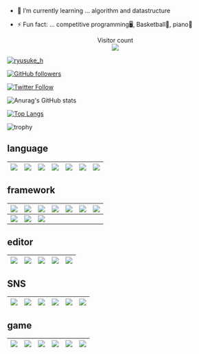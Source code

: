 - 🌱 I’m currently learning ... algorithm and datastructure

- ⚡ Fun fact: ... competitive programming🖥,  Basketball🏀,  piano🎹

<p align="center"> 
  Visitor count<br>
  <img src="https://profile-counter.glitch.me/ryusuke920/count.svg" />
</p>

[![ryusuke_h](https://img.shields.io/endpoint?url=https%3A%2F%2Fatcoder-badges.now.sh%2Fapi%2Fatcoder%2Fjson%2Fryusuke_h)](https://atcoder.jp/users/ryusuke_h)

[![GitHub followers](https://img.shields.io/github/followers/ryusuke920.svg?style=social&label=followers&maxAge=2592000)](https://github.com/ryusuke920?tab=followers)

[![Twitter Follow](https://img.shields.io/twitter/follow/ryusuke__h?style=social)](https://twitter.com/ryusuke__h)

![Anurag's GitHub stats](https://github-readme-stats.vercel.app/api?username=ryusuke920&show_icons=true&theme=highcontrast)  

[![Top Langs](https://github-readme-stats.vercel.app/api/top-langs/?username=ryusuke920&theme=dark&layout=compact&langs_count=10)](https://github.com/anuraghazra/github-readme-stats) 

![trophy](https://github-profile-trophy.vercel.app/?username=ryusuke920&row=1&column=8&theme=algolia)

## language
<img src="https://img.shields.io/badge/-Python-FFFF00.svg?logo=Python&style=plastic">|<img src="https://img.shields.io/badge/-CSS3-1572B6.svg?logo=css3&style=plastic">|<img src="https://img.shields.io/badge/-Html5-E34F26.svg?logo=html5&style=plastic">|<img src="https://img.shields.io/badge/-Java-FF6600.svg?logo=java&style=plastic">|<img src="https://img.shields.io/badge/-Javascript-3399FF.svg?logo=javascript&style=plastic">|<img src="https://img.shields.io/badge/-Json-000000.svg?logo=json&style=plastic">|<img src="https://img.shields.io/badge/-Kotlin-FF6666.svg?logo=kotlin&style=plastic">
:--:|:--:|:--:|:--:|:--:|:--:|:--:


## framework
<img src="https://img.shields.io/badge/-Node.js-FFFF66.svg?logo=node.js&style=plastic">|<img src="https://img.shields.io/badge/-Mysql-4479A1.svg?logo=mysql&style=plastic">|<img src="https://img.shields.io/badge/-Django-092E20.svg?logo=django&style=plastic">|<img src="https://img.shields.io/badge/-Jupyter-FFFF99.svg?logo=jupyter&style=plastic">|<img src="https://img.shields.io/badge/-Flask-000000.svg?logo=flask&style=plastic">|<img src="https://img.shields.io/badge/-Git-F05032.svg?logo=git&style=plastic">|<img src="https://img.shields.io/badge/-React-61DAFB.svg?logo=react&style=plastic">
:--:|:--:|:--:|:--:|:--:|:--:|:--:
<img src="https://img.shields.io/badge/-Nodemon-FFFF66.svg?logo=nodemon&style=plastic">|<img src="https://img.shields.io/badge/-Npm-CB3837.svg?logo=npm&style=plastic">|<img src="https://img.shields.io/badge/-Yarn-2C8EBB.svg?logo=yarn&style=plastic">||||

## editor
<img src="https://img.shields.io/badge/-Visualstudiocode-007ACC.svg?logo=VisualStudioCode&style=plastic">|<img src="https://img.shields.io/badge/-Atom-66FF33.svg?logo=atom&style=plastic">|<img src="https://img.shields.io/badge/-Xcode-1575F9.svg?logo=xcode&style=plastic">|<img src="https://img.shields.io/badge/-AndroidStudio-000000.svg?logo=androidstudio&style=plastic">|<img src="https://img.shields.io/badge/-Markdown-000000.svg?logo=markdown&style=plastic">
:--:|:--:|:--:|:--:|:--:|

## SNS
<img src="https://img.shields.io/badge/-Line-99FF66.svg?logo=line&style=plastic">|<img src="https://img.shields.io/badge/-Twitter-1DA1F2.svg?logo=twitter&style=plastic">|<img src="https://img.shields.io/badge/-Instagram-FF33CC.svg?logo=instagram&style=plastic">|<img src="https://img.shields.io/badge/-Github-181717.svg?logo=github&style=plastic">|<img src="https://img.shields.io/badge/-Qiita-55C500.svg?logo=qiita&style=plastic">|<img src="https://img.shields.io/badge/-Facebook-4172B8.svg?logo=facebook&style=plastic">
:--:|:--:|:--:|:--:|:--:|:--:

## game
<img src="https://img.shields.io/badge/-Nintendo-99FFFF.svg?logo=nintendo&style=plastic">|<img src="https://img.shields.io/badge/-Nintendoswitch-E60012.svg?logo=nintendoswitch&style=plastic">|<img src="https://img.shields.io/badge/-Pokemon-3333CC.svg?logo=pokemon&style=plastic">|<img src="https://img.shields.io/badge/-Playstation-003791.svg?logo=playstation&style=plastic">|<img src="https://img.shields.io/badge/-Wii-CCFFFF.svg?logo=wii&style=plastic">|<img src="https://img.shields.io/badge/-Nintendogamecube-6A5FBB.svg?logo=nintendogamecube&style=plastic">
:--:|:--:|:--:|:--:|:--:|:--:

<!--
## template
||||||
:--:|:--:|:--:|:--:|:--:|:--:|:--:
||||||

## cloud
<img src="https://img.shields.io/badge/-Icloud-FFFFFF.svg?logo=icloud&style=plastic">　<img src="https://img.shields.io/badge/-Google%20drive-FFFFFF.svg?logo=google-drive&style=plastic">

## os
<img src="https://img.shields.io/badge/-Windows-0078D6.svg?logo=windows&style=plastic">

## software
<img src="https://img.shields.io/badge/-Blender-33CCFF.svg?logo=blender&style=plastic">

## application
<img src="https://img.shields.io/badge/-Discord-7289DA.svg?logo=discord&style=plastic"> <img src="https://img.shields.io/badge/-Figma-F24E1E.svg?logo=figma&style=plastic"> <img src="https://img.shields.io/badge/-Microsoftexcel-217346.svg?logo=microsoftexcel&style=plastic">
<img src="https://img.shields.io/badge/-Microsoftpowerpoint-D24726.svg?logo=microsoftpowerpoint&style=plastic"> <img src="https://img.shields.io/badge/-Microsoftword-2B579A.svg?logo=microsoftword&style=plastic"> <img src="https://img.shields.io/badge/-Safari-000000.svg?logo=safari&style=plastic">
<img src="https://img.shields.io/badge/-Slack-000000.svg?logo=slack&style=plastic"> <img src="https://img.shields.io/badge/-Youtube-FF0000.svg?logo=youtube&style=plastic">

## service
<img src="https://img.shields.io/badge/-Amazon-FF9966.svg?logo=amazon&style=plastic"> <img src="https://img.shields.io/badge/-Apple-999999.svg?logo=apple&style=plastic"> <img src="https://img.shields.io/badge/-Android-A4C639.svg?logo=android&style=plastic">
<img src="https://img.shields.io/badge/-Apple%20music-FF33CC.svg?logo=apple-music&style=plastic"> <img src="https://img.shields.io/badge/-Dropbox-0061FF.svg?logo=dropbox&style=plastic"> 
<img src="https://img.shields.io/badge/-Gmail-FFFFFF.svg?logo=gmail&style=plastic"> <img src="https://img.shields.io/badge/-Google-FFFFFF.svg?logo=google&style=plastic"> <img src="https://img.shields.io/badge/-Google%20chrome-FFFF99.svg?logo=google-chrome&style=plastic">
<img src="https://img.shields.io/badge/-Heroku-430098.svg?logo=heroku&style=plastic"> <img src="https://img.shields.io/badge/-Huawei-FF0000.svg?logo=huawei&style=plastic"> <img src="https://img.shields.io/badge/-Jira-172B4D.svg?logo=jira&style=plastic">
<img src="https://img.shields.io/badge/-Kaggle-20BEFF.svg?logo=kaggle&style=plastic"> <img src="https://img.shields.io/badge/-Trello-0079BF.svg?logo=trello&style=plastic"><img src="https://img.shields.io/badge/-Wikipedia-000000.svg?logo=wikipedia&style=plastic">
<img src="https://img.shields.io/badge/-Wolfram-DD1100.svg?logo=wolfram&style=plastic"> <img src="https://img.shields.io/badge/-Wolframmathematica-CCFFFF.svg?logo=wolframmathematica&style=plastic"><img src="https://img.shields.io/badge/-Yahoo-FF0000.svg?logo=yahoo&style=plastic">
-->
